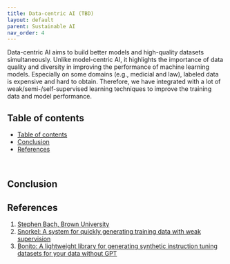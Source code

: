 ```yaml
---
title: Data-centric AI (TBD)
layout: default
parent: Sustainable AI
nav_order: 4
---
```


Data-centric AI aims to build better models and high-quality datasets simultaneously. Unlike model-centric AI, it highlights the importance of data quality and diversity in improving the performance of machine learning models. Especially on some domains (e.g., medicial and law), labeled data is expensive and hard to obtain. Therefore, we have integrated with a lot of weak/semi-/self-supervised learning techniques to improve the training data and model performance.

## Table of contents
- [Table of contents](#table-of-contents)
- [Conclusion](#conclusion)
- [References](#references)


​
## Conclusion


## References
1. [Stephen Bach, Brown University](https://cs.brown.edu/people/sbach/publications.html)
2. [Snorkel: A system for quickly generating training data with weak supervision](https://github.com/snorkel-team/snorkel)
3. [Bonito: A lightweight library for generating synthetic instruction tuning datasets for your data without GPT](https://github.com/BatsResearch/bonito)